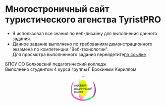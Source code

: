 # Многостроничный сайт туристического агенства TyristPRO
* Я использовал все знания по веб-дизайну для выполнения данного задания.<br>
* Данное задание выполнено по требованиям демонстрационного экзамена по компетенции "Веб-технологии".<br>
 Для просмотра выполненного задания перейдетите[по ссылке](https://skatiknm.github.io/TyristPRO1/)

БПОУ ОО Болховский педагогический колледж <br> 
Выполнено студентом 4 курса группы Г Ерохиным Кириллом <br>
<div align="center">
<a href="http://bpk-prof.obr57.ru">
<img src="media/image/logo1.png" alt="Logo" width="80" height="80">
</a>
</div>
